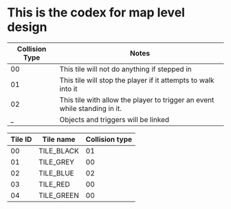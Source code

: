 # This is the codex for map level design

Collision Type | Notes
---------------|-------
00             | This tile will not do anything if stepped in
01             | This tile will stop the player if it attempts to walk into it
02             | This tile with allow the player to trigger an event while standing in it.
 _             | Objects and triggers will be linked



Tile ID | Tile name  | Collision type
--------|------------|----------------
 00     | TILE_BLACK | 01
 01     | TILE_GREY  | 00
 02     | TILE_BLUE  | 02
 03     | TILE_RED   | 00
 04     | TILE_GREEN | 00
